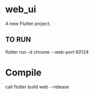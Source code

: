 # web_ui

A new Flutter project.

## TO RUN

flutter run -d chrome --web-port 60124


# Compile
call flutter build web --release